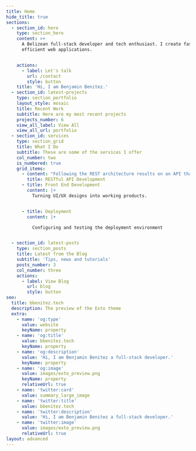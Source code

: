 ```yaml
---
title: Home
hide_title: true
sections:
  - section_id: hero
    type: section_hero
    content: >+
      A Belizean full-stack developer and tech enthusiast. I create fast and
      efficient web applications.


    actions:
      - label: Let's talk
        url: /contact
        style: button
    title: 'Hi, I am Benjamin Benitez.'
  - section_id: latest-projects
    type: section_portfolio
    layout_style: mosaic
    title: Recent Work
    subtitle: Here are my most recent projects
    projects_number: 6
    view_all_label: View All
    view_all_url: portfolio
  - section_id: services
    type: section_grid
    title: What I Do
    subtitle: These are some of the services I offer
    col_number: two
    is_numbered: true
    grid_items:
      - content: "Following the REST architecture results on an API that is flexible.\_\n\n\n"
        title: RESTful API Development
      - title: Front End Development
        content: |+
          Turning UI/UX designs into working products.


      - title: Deployment
        content: |+

          Configuring and testing the deployment environment


  - section_id: latest-posts
    type: section_posts
    title: Latest from the Blog
    subtitle: 'Tips, news and tutorials'
    posts_number: 3
    col_number: three
    actions:
      - label: View Blog
        url: blog
        style: button
seo:
  title: bbenitez.tech
  description: The preview of the Exto theme
  extra:
    - name: 'og:type'
      value: website
      keyName: property
    - name: 'og:title'
      value: bbenitez.tech
      keyName: property
    - name: 'og:description'
      value: 'Hi, I am Benjamin Benitez a full-stack developer.'
      keyName: property
    - name: 'og:image'
      value: images/exto_preview.png
      keyName: property
      relativeUrl: true
    - name: 'twitter:card'
      value: summary_large_image
    - name: 'twitter:title'
      value: bbenitez.tech
    - name: 'twitter:description'
      value: 'Hi, I am Benjamin Benitez a full-stack developer.'
    - name: 'twitter:image'
      value: images/exto_preview.png
      relativeUrl: true
layout: advanced
---
```

